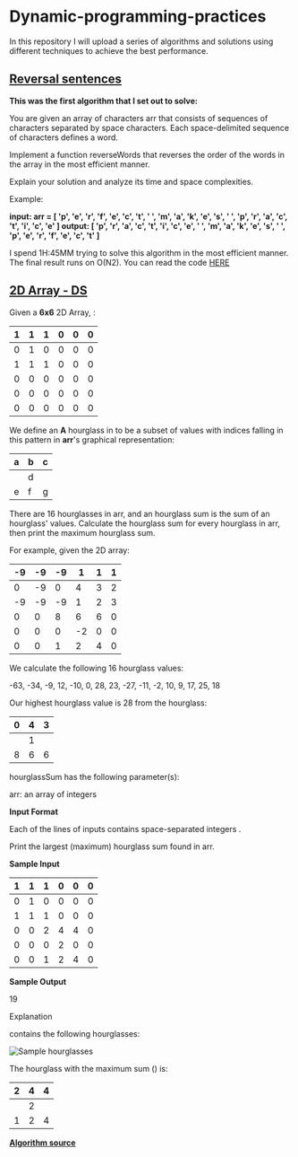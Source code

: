 
# Dynamic-programming-practices
In this repository I will upload a series of algorithms and solutions using different techniques to achieve the best performance.

## [Reversal sentences](https://github.com/MerliMejia/Dynamic-programming-practices/tree/master/Reversal%20sentences "Reversal sentences")

**This was the first algorithm that I set out to solve:**

You are given an array of characters arr that consists of sequences of characters separated by space characters. Each space-delimited sequence of characters defines a word.

Implement a function reverseWords that reverses the order of the words in the array in the most efficient manner.

Explain your solution and analyze its time and space complexities.

Example:

**input: arr = [ 'p', 'e', 'r', 'f', 'e', 'c', 't', ' ',
'm', 'a', 'k', 'e', 's', ' ',
'p', 'r', 'a', 'c', 't', 'i', 'c', 'e' ]
output: [ 'p', 'r', 'a', 'c', 't', 'i', 'c', 'e', ' ',
'm', 'a', 'k', 'e', 's', ' ',
'p', 'e', 'r', 'f', 'e', 'c', 't' ]**

I spend 1H:45MM trying to solve this algorithm in the most efficient manner. The final result runs on O(N2). You can read the code [HERE](https://github.com/MerliMejia/Dynamic-programming-practices/blob/master/Reversal%20sentences/src/main.java) 

## [2D Array - DS](https://github.com/MerliMejia/Dynamic-programming-practices/tree/master/2D%20Array%20-%20DS/javaScript)

Given a **6x6** 2D Array, :

|1| 1| 1| 0| 0| 0|
|-|-|-|-|-|-|
|0|1 |0| 0 |0| 0|
|1| 1| 1| 0| 0| 0|
|0| 0| 0| 0| 0 |0|
|0| 0| 0| 0| 0 |0|
|0| 0| 0| 0| 0 |0|

We define an **A** hourglass in  to be a subset of values with indices falling in this pattern in **arr**'s graphical representation:

|a |b |c|
| - | - | -
|  | d|
|e| f| g|

There are 16 hourglasses in arr, and an hourglass sum is the sum of an hourglass' values. Calculate the hourglass sum for every hourglass in arr, then print the maximum hourglass sum.

For example, given the 2D array:

|-9| -9| -9|  1| 1| 1|
| - | - | - | - | - | - | 
| 0| -9|  0|  4| 3| 2|
|-9| -9| -9|  1| 2| 3|
| 0|  0|  8|  6| 6| 0|
| 0|  0|  0| -2| 0| 0|
| 0|  0|  1|  2| 4| 0|
We calculate the following 16 hourglass values:

-63, -34, -9, 12, 
-10, 0, 28, 23, 
-27, -11, -2, 10, 
9, 17, 25, 18

Our highest hourglass value is 28 from the hourglass:

|0 |4| 3|
|-|-|-
| | 1|
|8| 6| 6|

hourglassSum has the following parameter(s):

arr: an array of integers

**Input Format**

Each of the  lines of inputs  contains  space-separated integers .

Print the largest (maximum) hourglass sum found in arr.

**Sample Input**

|1 |1| 1 |0| 0 |0|
|-|-|-|-|-|-|
|0 |1 |0 |0 |0 |0|
|1 |1 |1 |0 |0 |0|
|0 |0 |2 |4 |4 |0|
|0 |0 |0 |2 |0 |0|
|0| 0 |1| 2 |4| 0|

**Sample Output**

19

Explanation

 contains the following hourglasses:

![Sample hourglasses](https://s3.amazonaws.com/hr-assets/0/1534256743-35b846ad4a-hourglasssum.png)

The hourglass with the maximum sum () is:

|2 |4 |4|
|-|-|-|
|  |2| |
|1| 2 |4|

[**Algorithm source**](https://www.hackerrank.com/challenges/2d-array/problem?h_r=profile)
